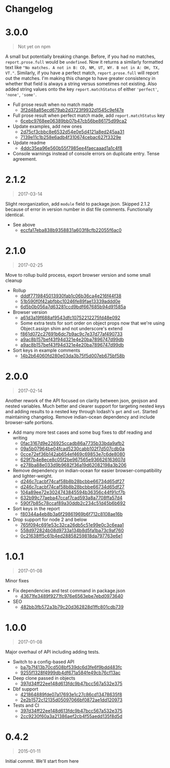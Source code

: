 Changelog
===

# 3.0.0

> Not yet on npm

A small but potentially breaking change. Before, if you had no matches, `report.prose.full` would be `undefined`. Now it returns a similarly formatted text like `"No matches. A not in B: CO, NM, UT, WY. B not in A: OH, TX, VT."`. Similarly, if you have a perfect match, `report.prose.full` will report out the matches. I'm making this change to have greater consistency in whether that field is always a string versus sometimes not existing. Also added string values onto the key `report.matchStatus` of either `'perfect'`, `'none'`, `'some'`.

* Full prose result when no match made
  * [3f2d48a85ecd679ab2d3723f9932d1545c9ef47e](https://github.com/mhkeller/joiner/commit/3f2d48a85ecd679ab2d3723f9932d1545c9ef47e)
* Full prose result when perfect match made, add `report.matchStatus` key
  * [6cebc9768ee06389bb07b47cb56be86175d99ca2](https://github.com/mhkeller/joiner/commit/6cebc9768ee06389bb07b47cb56be86175d99ca2)
* Update examples, add new ones
  * [2d75cf3cbbc8e6532d54e0e5d4121a8ed245aa31](https://github.com/mhkeller/joiner/commit/2d75cf3cbbc8e6532d54e0e5d4121a8ed245aa31)
  * [7139e11c1b258e6adb4f310674cebac627f3329e](https://github.com/mhkeller/joiner/commit/7139e11c1b258e6adb4f310674cebac627f3329e)
* Update readme
  * [4ddc35ea96e560b55f7985ee4faecaaad1a1c4f8](https://github.com/mhkeller/joiner/commit/4ddc35ea96e560b55f7985ee4faecaaad1a1c4f8)
* Console warnings instead of console errors on duplicate entry. Tense agreement.

# 2.1.2

> 2017-03-14

Slight reorganization, add `module` field to package.json. Skipped 2.1.2 because of error in version number in dist file comments. Functionally identical.

* See above
  * [eccfa17eba838b9358831a603f8cfb22055f6ac0](https://github.com/mhkeller/joiner/commit/eccfa17eba838b9358831a603f8cfb22055f6ac0)

# 2.1.0

> 2017-02-25

Move to rollup build process, export browser version and some small cleanup

* Rollup
  * [dddf7719845013930fab1c06b36ca4e216f44f38](https://github.com/mhkeller/joiner/commit/dddf7719845013930fab1c06b36ca4e216f44f38)
  * [51b590f0f42abfbbc10246fe89fae13339addd0e](https://github.com/mhkeller/joiner/commit/51b590f0f42abfbbc10246fe89fae13339addd0e)
  * [6d5b0b056a7d63281ccd9bdf667685b94d91585a](https://github.com/mhkeller/joiner/commit/6d5b0b056a7d63281ccd9bdf667685b94d91585a)
* Browser version
  * [a61d3a19f688af9543dfc10752212275fd48e092](https://github.com/mhkeller/joiner/commit/a61d3a19f688af9543dfc10752212275fd48e092)
  * Some extra tests for sort order on object props now that we're using Object.assign shim and not underscore's extend
  * [f861d072c27691b6dc7b9ac9c7e37d77af490733](https://github.com/mhkeller/joiner/commit/f861d072c27691b6dc7b9ac9c7e37d77af490733)
  * [a9ac8b157bef43f94d321e4e20ba7896747d99db](https://github.com/mhkeller/joiner/commit/a9ac8b157bef43f94d321e4e20ba7896747d99db)
  * [a9ac8b157bef43f94d321e4e20ba7896747d99db](https://github.com/mhkeller/joiner/commit/a9ac8b157bef43f94d321e4e20ba7896747d99db)
* Sort keys in example comments
  * [14b2b64060fd280e03da3b75f5d007eb675bf58b](https://github.com/mhkeller/joiner/commit/14b2b64060fd280e03da3b75f5d007eb675bf58b)

# 2.0.0

> 2017-02-14

Another rework of the API focused on clarity between json, geojson and nested variables. Much better and clearer support for targeting nested keys and adding results to a nested key through lodash's `get` and `set`. Started maintaining changelog. Remove indian-ocean dependency and include browser-safe portions.

* Add many more test cases and some bug fixes to dbf reading and writing
  * [0fac3167d9e226925ccadb86a7735b33bda9afb2](https://github.com/mhkeller/joiner/commit/0fac3167d9e226925ccadb86a7735b33bda9afb2)
  * [09a5b07964be04fcad5230cabb102f7d507cdb0a](https://github.com/mhkeller/joiner/commit/09a5b07964be04fcad5230cabb102f7d507cdb0a)
  * [0cce72ef36b142ab654ef469c69853e7c6de8080](https://github.com/mhkeller/joiner/commit/0cce72ef36b142ab654ef469c69853e7c6de8080)
  * [629f7b4e8ece8c05f2be967565e936626163607d](https://github.com/mhkeller/joiner/commit/629f7b4e8ece8c05f2be967565e936626163607d)
  * [e278ba88e033d9b9682f36a19d62082198a3b206](https://github.com/mhkeller/joiner/commit/e278ba88e033d9b9682f36a19d62082198a3b206)
* Remove dependency on indian-ocean for easier browser-compatibility and lighter-weight.
  * [d246c7cacbf74caf58b8b28bcbbe66734d65df27](https://github.com/mhkeller/joiner/commit/d246c7cacbf74caf58b8b28bcbbe66734d65df27)
  * [d246c7cacbf74caf58b8b28bcbbe66734d65df27](https://github.com/mhkeller/joiner/commit/d246c7cacbf74caf58b8b28bcbbe66734d65df27)
  * [104a89ee72e3024743845594b36356c44f91cf7b](https://github.com/mhkeller/joiner/commit/104a89ee72e3024743845594b36356c44f91cf7b)
  * [632b99c77aeba47ccaf7cad593a8a7708ffa57d4](https://github.com/mhkeller/joiner/commit/632b99c77aeba47ccaf7cad593a8a7708ffa57d4)
  * [590f7b85c78ccaf89a30ddb2c234c51d45b6b692](https://github.com/mhkeller/joiner/commit/590f7b85c78ccaf89a30ddb2c234c51d45b6b692)
* Sort keys in the report
  * [f80344a4eb8b3a6f29861969b6f712c8108ae16b](https://github.com/mhkeller/joiner/commit/f80344a4eb8b3a6f29861969b6f712c8108ae16b)
* Drop support for node 2 and below
  * [765f094c691e53c32ca26db5c51e99e0c3c6eaa1](https://github.com/mhkeller/joiner/commit/765f094c691e53c32ca26db5c51e99e0c3c6eaa1)
  * [558d972824b08d9733a134b8d5fa1ba73c9af760](https://github.com/mhkeller/joiner/commit/558d972824b08d9733a134b8d5fa1ba73c9af760)
  * [0c21638ff5c61b4ed28858259818da797763e6e1](https://github.com/mhkeller/joiner/commit/0c21638ff5c61b4ed28858259818da797763e6e1)

# 1.0.1

> 2017-01-08

Minor fixes

* Fix dependencies and test command in package.json
  * [43671fe3489f9271fc976e6563ebe7ebd0973640](https://github.com/mhkeller/joiner/commit/43671fe3489f9271fc976e6563ebe7ebd0973640)
* SEO
  * [482bb3fb572a3b79c20d362828d1ffc801cdb739](https://github.com/mhkeller/joiner/commit/482bb3fb572a3b79c20d362828d1ffc801cdb739)


# 1.0.0

> 2017-01-08

Major overhaul of API including adding tests.

* Switch to a config-based API
  * [ba7b7f413b70cd508bf539dc6d3fe6f9bdd483fc](https://github.com/mhkeller/joiner/commit/ba7b7f413b70cd508bf539dc6d3fe6f9bdd483fc)
  * [9255f1328f4999db4df671a584fe49cb76cf13ac](https://github.com/mhkeller/joiner/commit/9255f1328f4999db4df671a584fe49cb76cf13ac)
* Deep clone passed in objects
  * [397d34ff22ee148d613fdc9b47bcc567a532e375](https://github.com/mhkeller/joiner/commit/397d34ff22ee148d613fdc9b47bcc567a532e375)
* Dbf support
  * [421864889fde07a17693e1c27c86cd13478635f8](https://github.com/mhkeller/joiner/commit/421864889fde07a17693e1c27c86cd13478635f8)
  * [2e2b1572c12135d05097066bf0872ae1dd120973](https://github.com/mhkeller/joiner/commit/2e2b1572c12135d05097066bf0872ae1dd120973)
* Tests and CI
  * [397d34ff22ee148d613fdc9b47bcc567a532e375](https://github.com/mhkeller/joiner/commit/397d34ff22ee148d613fdc9b47bcc567a532e375)
  * [2cc9230f60a3a21386aef2cb4f55aedd135f8d5d](https://github.com/mhkeller/joiner/commit/2cc9230f60a3a21386aef2cb4f55aedd135f8d5d)


# 0.4.2

> 2015-01-11

Initial commit. We'll start from here
